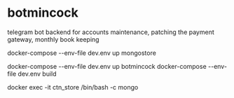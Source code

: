 # botmincock
telegram bot backend for accounts maintenance, patching the payment gateway, monthly book keeping


docker-compose --env-file dev.env up mongostore 

docker-compose --env-file dev.env up botmincock 
docker-compose --env-file dev.env build

docker exec -it ctn_store /bin/bash -c mongo
